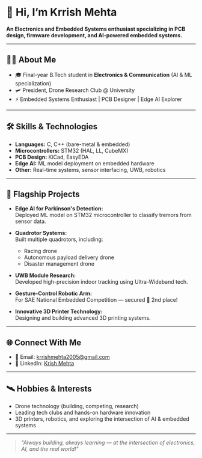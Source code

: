 # 👋 Hi, I’m Krrish Mehta

**An Electronics and Embedded Systems enthusiast specializing in PCB design, firmware development, and AI-powered embedded systems.**

---

## 👨‍🎓 About Me

- 🎓 Final-year B.Tech student in **Electronics & Communication** (AI & ML specialization)
- 🛩️ President, Drone Research Club @ University
- ⚡ Embedded Systems Enthusiast | PCB Designer | Edge AI Explorer

---

## 🛠️ Skills & Technologies

- **Languages:** C, C++ (bare-metal & embedded)
- **Microcontrollers:** STM32 (HAL, LL, CubeMX)
- **PCB Design:** KiCad, EasyEDA
- **Edge AI:** ML model deployment on embedded hardware
- **Other:** Real-time systems, sensor interfacing, UWB, robotics

---

## 🚀 Flagship Projects

- **Edge AI for Parkinson's Detection:**  
  Deployed ML model on STM32 microcontroller to classify tremors from sensor data.

- **Quadrotor Systems:**  
  Built multiple quadrotors, including:
  - Racing drone
  - Autonomous payload delivery drone
  - Disaster management drone

- **UWB Module Research:**  
  Developed high-precision indoor tracking using Ultra-Wideband tech.

- **Gesture-Control Robotic Arm:**  
  For SAE National Embedded Competition — secured 🥈 2nd place!

- **Innovative 3D Printer Technology:**  
  Designing and building advanced 3D printing systems.

---

## 🌐 Connect With Me

- 📧 Email: [krrishmehta2005@gmail.com](mailto:krrishmehta2005@gmail.com)
- 💼 LinkedIn: [Krish Mehta](https://www.linkedin.com/in/krrish-mehta)

---

## 🛰️ Hobbies & Interests

- Drone technology (building, competing, research)
- Leading tech clubs and hands-on hardware innovation
- 3D printers, robotics, and exploring the intersection of AI & embedded systems

---

> *"Always building, always learning — at the intersection of electronics, AI, and the real world!"*
